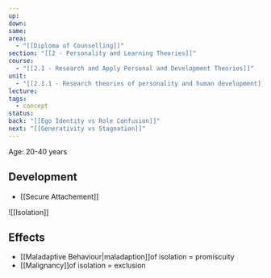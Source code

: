 ```yaml
---
up: 
down: 
same: 
area:
  - "[[Diploma of Counselling]]"
section: "[[2 - Personality and Learning Theories]]"
course:
  - "[[2.1 - Research and Apply Personal and Development Theories]]"
unit:
  - "[[2.1.1 - Research theories of personality and human development]]"
lecture: 
tags:
  - concept
status: 
back: "[[Ego Identity vs Role Confusion]]"
next: "[[Generativity vs Stagnation]]"
---
```

Age: 20-40 years

## Development
- [[Secure Attachement]]

![[Isolation]]


## Effects
- [[Maladaptive Behaviour|maladaption]]of isolation = promiscuity
- [[Malignancy]]of isolation = exclusion